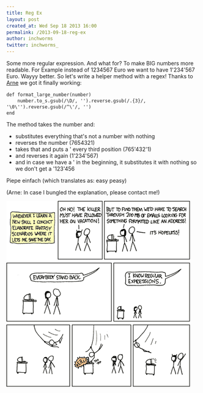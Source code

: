 ```yaml
---
title: Reg Ex
layout: post
created_at: Wed Sep 18 2013 16:00
permalink: /2013-09-18-reg-ex
author: inchworms
twitter: inchworms_
---
```


Some more regular expression. And what for? To make BIG numbers more readable. For Example instead of 1234567 Euro we want to have 1'234'567 Euro. Wayyy better. So let's write a helper method with a regex! Thanks to [Arne](https://twitter.com/plexus) we got it finally working:

    def format_large_number(number)
        number.to_s.gsub(/\D/, '').reverse.gsub(/.{3}/, '\0\'').reverse.gsub(/^\'/, '')
    end

The method takes the number and:

* substitutes everything that's not a number with nothing
* reverses the number (7654321)
* takes that and puts a ' every third position (765'432'1)
* and reverses it again (1'234'567)
* and in case we have a ' in the beginning, it substitutes it with nothing so we don't get a '123'456

Piepe einfach (which translates as: easy peasy) 

(Arne: In case I bungled the explanation, please contact me!)

![xkcd](/images/xkcd_regular_expressions.png)